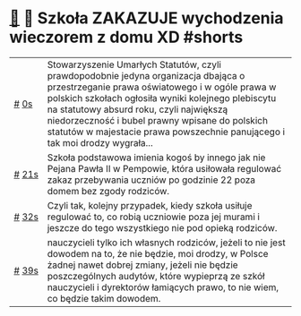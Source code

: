 # [🔗](https://www.youtube.com/watch?v=YvnD6I5SMYA) 🤡 Szkoła ZAKAZUJE wychodzenia wieczorem z domu XD #shorts

<table>
    <tr id="t0">
        <td><a href="#t0">#</a>&nbsp;<a href="https://www.youtube.com/watch?v=YvnD6I5SMYA&t=0">0s</a></td>
        <td>Stowarzyszenie Umarłych Statutów, czyli prawdopodobnie jedyna organizacja dbająca o przestrzeganie prawa oświatowego i w ogóle prawa w polskich szkołach ogłosiła wyniki kolejnego plebiscytu na statutowy absurd roku, czyli największą niedorzeczność i bubel prawny wpisane do polskich statutów w majestacie prawa powszechnie panującego i tak moi drodzy wygrała...</td>
    </tr>
    <tr id="t21">
        <td><a href="#t21">#</a>&nbsp;<a href="https://www.youtube.com/watch?v=YvnD6I5SMYA&t=21">21s</a></td>
        <td>Szkoła podstawowa imienia kogoś by innego jak nie Pejana Pawła II w Pempowie, która usiłowała regulować zakaz przebywania uczniów po godzinie 22 poza domem bez zgody rodziców.</td>
    </tr>
    <tr id="t32">
        <td><a href="#t32">#</a>&nbsp;<a href="https://www.youtube.com/watch?v=YvnD6I5SMYA&t=32">32s</a></td>
        <td>Czyli tak, kolejny przypadek, kiedy szkoła usiłuje regulować to, co robią uczniowie poza jej murami i jeszcze do tego wszystkiego nie pod opieką rodziców.</td>
    </tr>
    <tr id="t39">
        <td><a href="#t39">#</a>&nbsp;<a href="https://www.youtube.com/watch?v=YvnD6I5SMYA&t=39">39s</a></td>
        <td>nauczycieli tylko ich własnych rodziców, jeżeli to nie jest dowodem na to, że nie będzie, moi drodzy, w Polsce żadnej nawet dobrej zmiany, jeżeli nie będzie poszczególnych audytów, które wypieprzą ze szkół nauczycieli i dyrektorów łamiących prawo, to nie wiem, co będzie takim dowodem.</td>
    </tr>
</table>